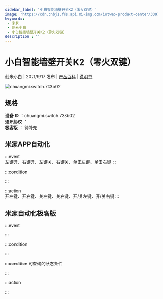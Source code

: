 ```yaml
---
sidebar_label: '小白智能墙壁开关K2（零火双键）'
image: 'https://cdn.cnbj1.fds.api.mi-img.com/iotweb-product-center/33978ffc46e5ebe9ae47f73256a31df7_1629971306650.png?GalaxyAccessKeyId=AKVGLQWBOVIRQ3XLEW&Expires=9223372036854775807&Signature=JtZhIG9zL991Xifu6yi+ulfM5cM='
keywords: 
 - 米家
 - 创米小白
 - 小白智能墙壁开关K2（零火双键）
description : ''
---
```

# 小白智能墙壁开关K2（零火双键）

创米小白 | 2021/9/17 发布 | [产品百科](https://home.mi.com/webapp/content/baike/product/index.html?model=chuangmi.switch.733b02/) | [说明书](https://home.mi.com/views/introduction.html?model=chuangmi.switch.733b02&region=cn)

![chuangmi.switch.733b02](https://cdn.cnbj1.fds.api.mi-img.com/iotweb-product-center/33978ffc46e5ebe9ae47f73256a31df7_1629971306650.png?GalaxyAccessKeyId=AKVGLQWBOVIRQ3XLEW&Expires=9223372036854775807&Signature=JtZhIG9zL991Xifu6yi+ulfM5cM=)

## 规格  
> 
**设备 ID** ：chuangmi.switch.733b02  
**通讯协议** ：  
**极客版**  ： 待补充 


## 米家APP自动化  

:::event  
左键开、右键开、左键关、右键关、单击左键、单击右键
:::

:::condition  

:::

:::action   
开左键、开右键、关左键、关右键、开/关左键、开/关右键
:::

## 米家自动化极客版  

:::event  

:::

:::condition  

:::

:::condition 可查询的状态条件  

:::

:::action  

:::

        
